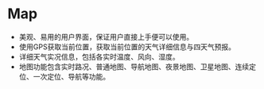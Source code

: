 # Map
* 美观、易用的用户界面，保证用户直接上手便可以使用。
* 使用GPS获取当前位置，获取当前位置的天气详细信息与四天气预报。
* 详细天气实况信息，包括各实时温度、风向、湿度。
* 地图功能包含实时路况、普通地图、导航地图、夜景地图、卫星地图、连续定位、一次定位、导航等功能。
